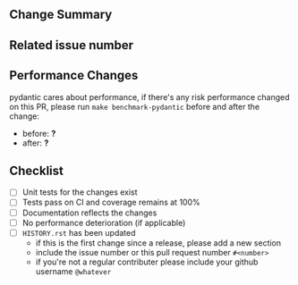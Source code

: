 <!-- Thank you for your contribution! -->
<!-- Don't worry about making lots of commits on a pull request, they'll be squashed on merge anyway -->

## Change Summary

<!-- Please give a short summary of the changes. -->

## Related issue number

<!-- Are there any issues opened that will be resolved by merging this change? -->

## Performance Changes

pydantic cares about performance, if there's any risk performance changed on this PR, 
please run `make benchmark-pydantic` before and after the change:
* before: **?**
* after: **?**

## Checklist

* [ ] Unit tests for the changes exist
* [ ] Tests pass on CI and coverage remains at 100%
* [ ] Documentation reflects the changes
* [ ] No performance deterioration (if applicable)
* [ ] `HISTORY.rst` has been updated
  * if this is the first change since a release, please add a new section
  * include the issue number or this pull request number `#<number>`
  * if you're not a regular contributer please include your github username `@whatever`
